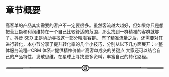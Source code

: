 # 章节概要

高客单的产品其实需要的客户不一定要很多。虽然客流越大越好，但如果你只是想把营业额和利润维持在一个自己比较舒适的范围，那么找到一群精准的客群就够了。抖音 SEO 正是协助寻找这一部分精准客群。
有了精准流量之后，还需要对其进行转化，本小节分享了提升转化率的几个小技巧，分别从以下几方面展开：✅整体服务流程✅CRM 体系✅提供精神价值✅高客单成交的关键点
大家还可以结合自己的产品特性，发散思维，在星球上寻找更多资料，丰富自己的转化路径。

![](img/75a2819e1a58997a8c18fd3150be6c39.png)